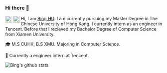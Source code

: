 ### Hi there 👋

<!--
**LearnerHB/LearnerHB** is a ✨ _special_ ✨ repository because its `README.md` (this file) appears on your GitHub profile.

Here are some ideas to get you started:

- 🔭 I’m currently working on ...
- 🌱 I’m currently learning ...
- 👯 I’m looking to collaborate on ...
- 🤔 I’m looking for help with ...
- 💬 Ask me about ...
- 📫 How to reach me: ...
- 😄 Pronouns: ...
- ⚡ Fun fact: ...
-->

<a href="https://www.instagram.com/___mr.bing___/">
  <img align="left" alt="Bing's Instagram" width="22px" src="https://cdn.jsdelivr.net/npm/simple-icons@v3/icons/instagram.svg" />
</a>

<a href="https://www.linkedin.com/in/bingghu/">
  <img align="left" alt="Bing's LinkdeIN" width="22px" src="https://cdn.jsdelivr.net/npm/simple-icons@v3/icons/linkedin.svg" />
</a>

Hi, I am [Bing HU](https://bingcs.com/about/). I am currently pursuing my Master Degree in The Chinese University of Hong Kong. I currently intern as an engineer in Tencent. Before that I recieved my Bachelor Degree of Computer Science from Xiamen University. 

:mortar_board: M.S CUHK, B.S XMU. Majoring in Computer Science.

:office: Currently a engineer intern at Tencent.

![Bing's github stats](https://github-readme-stats.vercel.app/api?username=LearnerHB&count_private=true&show_icons=true&theme=radical)
